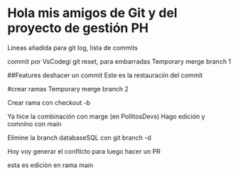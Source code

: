 # Hola mis amigos de Git y del proyecto de gestión PH

Lineas añadida para git log, lista de commits

commit por VsCodegi
git reset, para embarradas
 Temporary merge branch 1

##Features
deshacer un commit
Este es la restauraciín del commit

#crear ramas 
 Temporary merge branch 2

Crear rama con checkout -b

Ya hice la combinación con marge (en PollitosDevs)
Hago edición y comnino con main

Elimine la branch databaseSQL con git branch -d

Hoy voy generar el confilcto para luego hacer un PR

esta es ediciòn en rama main
